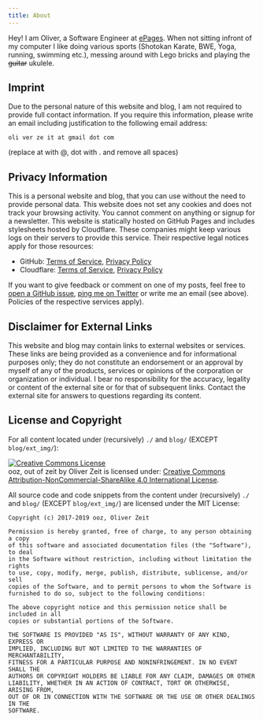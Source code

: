 ```yaml
---
title: About
---
```


Hey! I am Oliver, a Software Engineer at [ePages](https://www.epages.com/).
When not sitting infront of my computer I like doing various sports (Shotokan Karate, BWE, Yoga, running, swimming etc.), messing around with Lego bricks and playing the <del>guitar</del> ukulele.

## Imprint

Due to the personal nature of this website and blog, I am not required to provide full contact information.
If you require this information, please write an email including justification to the following email address:

```
oli ver ze it at gmail dot com
```
(replace at with @, dot with . and remove all spaces)

## Privacy Information

This is a personal website and blog, that you can use without the need to provide personal data.
This website does not set any cookies and does not track your browsing activity.
You cannot comment on anything or signup for a newsletter.
This website is statically hosted on GitHub Pages and includes stylesheets hosted by Cloudflare.
These companies might keep various logs on their servers to provide this service.
Their respective legal notices apply for those resources:

* GitHub: [Terms of Service](https://help.github.com/articles/github-terms-of-service/), [Privacy Policy](https://help.github.com/articles/github-privacy-statement/)
* Cloudflare: [Terms of Service](https://www.cloudflare.com/terms/), [Privacy Policy](https://www.cloudflare.com/security-policy/)

If you want to give feedback or comment on one of my posts, feel free to [open a GitHub issue](https://github.com/ooz/blog/issues), [ping me on Twitter](https://twitter.com/oozgo) or write me an email (see above). Policies of the respective services apply).

## Disclaimer for External Links

This website and blog may contain links to external websites or services.
These links are being provided as a convenience and for informational purposes only; they do not constitute an endorsement or an approval by myself of any of the products, services or opinions of the corporation or organization or individual. I bear no responsibility for the accuracy, legality or content of the external site or for that of subsequent links. Contact the external site for answers to questions regarding its content.

## License and Copyright

For all content located under (recursively) `./` and `blog/` (EXCEPT `blog/ext_img/`):

<a rel="license" href="http://creativecommons.org/licenses/by-nc-sa/4.0/"><img alt="Creative Commons License" style="border-width:0" src="https://i.creativecommons.org/l/by-nc-sa/4.0/88x31.png" /></a><br />ooz, out of zeit by Oliver Zeit is licensed under: <a rel="license" href="http://creativecommons.org/licenses/by-nc-sa/4.0/">Creative Commons Attribution-NonCommercial-ShareAlike 4.0 International License</a>.

All source code and code snippets from the content under (recursively) `./` and `blog/` (EXCEPT `blog/ext_img/`) are licensed under the MIT License:

```
Copyright (c) 2017-2019 ooz, Oliver Zeit

Permission is hereby granted, free of charge, to any person obtaining a copy
of this software and associated documentation files (the "Software"), to deal
in the Software without restriction, including without limitation the rights
to use, copy, modify, merge, publish, distribute, sublicense, and/or sell
copies of the Software, and to permit persons to whom the Software is
furnished to do so, subject to the following conditions:

The above copyright notice and this permission notice shall be included in all
copies or substantial portions of the Software.

THE SOFTWARE IS PROVIDED "AS IS", WITHOUT WARRANTY OF ANY KIND, EXPRESS OR
IMPLIED, INCLUDING BUT NOT LIMITED TO THE WARRANTIES OF MERCHANTABILITY,
FITNESS FOR A PARTICULAR PURPOSE AND NONINFRINGEMENT. IN NO EVENT SHALL THE
AUTHORS OR COPYRIGHT HOLDERS BE LIABLE FOR ANY CLAIM, DAMAGES OR OTHER
LIABILITY, WHETHER IN AN ACTION OF CONTRACT, TORT OR OTHERWISE, ARISING FROM,
OUT OF OR IN CONNECTION WITH THE SOFTWARE OR THE USE OR OTHER DEALINGS IN THE
SOFTWARE.
```
